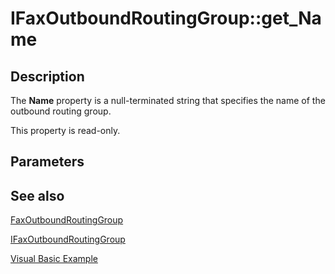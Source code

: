 # IFaxOutboundRoutingGroup::get_Name

## Description

The **Name** property is a null-terminated string that specifies the name of the outbound routing group.

This property is read-only.

## Parameters

## See also

[FaxOutboundRoutingGroup](https://learn.microsoft.com/previous-versions/windows/desktop/fax/-mfax-faxoutboundroutinggroup)

[IFaxOutboundRoutingGroup](https://learn.microsoft.com/previous-versions/windows/desktop/api/faxcomex/nn-faxcomex-ifaxoutboundroutinggroup)

[Visual Basic Example](https://learn.microsoft.com/previous-versions/windows/desktop/fax/-mfax-managing-outbound-routing-groups)